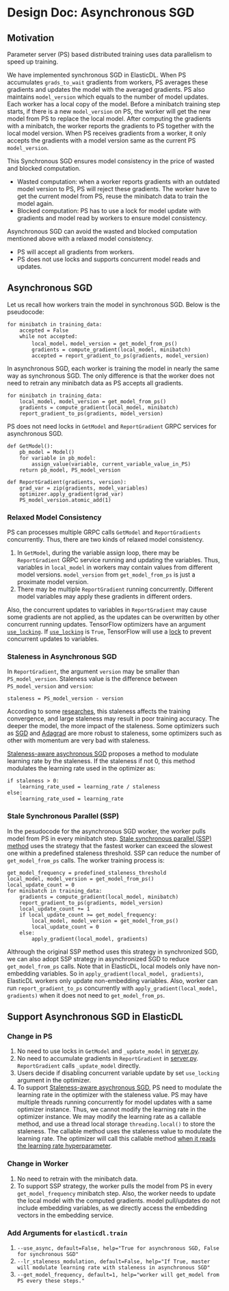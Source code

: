 # Design Doc: Asynchronous SGD

## Motivation
Parameter server (PS) based distributed training uses data parallelism to speed up training. 

We have implemented synchronous SGD in ElasticDL. When PS accumulates `grads_to_wait` gradients from workers, PS averages these gradients and updates the model with the averaged gradients. PS also maintains `model_version` which equals to the number of model updates. Each worker has a local copy of the model. Before a minibatch training step starts, if there is a new `model_version` on PS, the worker will get the new model from PS to replace the local model. After computing the gradients with a minibatch, the worker reports the gradients to PS together with the local model version. When PS receives gradients from a worker, it only accepts the gradients with a model version same as the current PS `model_version`.



This Synchronous SGD ensures model consistency in the price of wasted and blocked computation. 

* Wasted computation: when a worker reports gradients with an outdated model version to PS, PS will reject these gradients. The worker have to get the current model from PS, reuse the minibatch data to train the model again.
* Blocked computation: PS has to use a lock for model update with gradients and model read by workers to ensure model consistency.

Asynchronous SGD can avoid the wasted and blocked computation mentioned above with a relaxed model consistency.

* PS will accept all gradients from workers.
* PS does not use locks and supports concurrent model reads and updates.


## Asynchronous SGD
Let us recall how workers train the model in synchronous SGD. Below is the pseudocode:

```
for minibatch in training_data:
    accepted = False
    while not accepted:
        local_model，model_version = get_model_from_ps()
        gradients = compute_gradient(local_model, minibatch)
        accepted = report_gradient_to_ps(gradients, model_version)  
```

In asynchronous SGD, each worker is training the model in nearly the same way as synchronous SGD. The only difference is that the worker does not need to retrain any minibatch data as PS accepts all gradients. 

```
for minibatch in training_data:
    local_model, model_version = get_model_from_ps()
    gradients = compute_gradient(local_model, minibatch)
    report_gradient_to_ps(gradients, model_version)  
```

PS does not need locks in `GetModel` and `ReportGradient` GRPC services for asynchronous SGD. 

```
def GetModel():
    pb_model = Model()
    for variable in pb_model:
        assign_value(variable, current_variable_value_in_PS)
    return pb_model, PS_model_version
    
def ReportGradient(gradients, version):
    grad_var = zip(gradients, model_variables)
    optimizer.apply_gradient(grad_var)
    PS_model_version.atomic_add(1)
```

### Relaxed Model Consistency
PS can processes multiple GRPC calls `GetModel` and `ReportGradients` concurrently. Thus, there are two kinds of relaxed model consistency.

1. In `GetModel`, during the variable assign loop, there may be `ReportGradient` GRPC service running and updating the variables. Thus, variables in `local_model` in workers may contain values from different model versions. `model_version` from `get_model_from_ps` is just a proximate model version.
2. There may be multiple `ReportGradient` running concurrently. Different model variables may apply these gradients in different orders. 

Also, the concurrent updates to variables in `ReportGradient` may cause some gradients are not applied, as the updates can be overwritten by other concurrent running updates. TensorFlow optimizers have an argument [`use_locking`](https://github.com/tensorflow/tensorflow/blob/ff441191277b7e758deb48e45249fee9e880f2c8/tensorflow/python/training/optimizer.py#L319). If [`use_locking`](https://github.com/tensorflow/tensorflow/blob/ff441191277b7e758deb48e45249fee9e880f2c8/tensorflow/python/training/optimizer.py#L319) is `True`, TensorFlow will use a [lock](https://github.com/tensorflow/tensorflow/blob/11e22c01eb801ff24200afcdce8a03a7cdd2ed3f/tensorflow/core/kernels/training_ops.cc#L528) to prevent concurrent updates to variables.

### Staleness in Asynchronous SGD
In `ReportGradient`, the argument `version` may be smaller than `PS_model_version`. 
Staleness value is the difference between `PS_model_version` and `version`:

```
staleness = PS_model_version - version
```

According to some [researches](https://arxiv.org/abs/1810.03264), this staleness affects the training convergence, and large staleness may result in poor training accuracy. The deeper the model, the more impact of the staleness. Some optimizers such as [SGD](https://www.tensorflow.org/versions/r2.0/api_docs/python/tf/keras/optimizers/SGD) and [Adagrad](https://www.tensorflow.org/versions/r2.0/api_docs/python/tf/keras/optimizers/Adagrad) are more robust to staleness, some optimizers such as other with momentum are very bad with staleness.

[Staleness-aware asychronous SGD](https://arxiv.org/abs/1511.05950) proposes a method to modulate learning rate by the staleness. If the staleness if not 0, this method modulates the learning rate used in the optimizer as:

```
if staleness > 0:
    learning_rate_used = learning_rate / staleness
else:
    learning_rate_used = learning_rate
```

### Stale Synchronous Parallel (SSP)
In the pesudocode for the asynchronous SGD worker, the worker pulls model from PS in every minibatch step. [Stale synchronous parallel (SSP) method](https://dl.acm.org/citation.cfm?id=2999748) uses the strategy that the fastest worker can exceed the slowest one within a predefined staleness threshold. SSP can reduce the number of `get_model_from_ps` calls. The worker training process is:

```
get_model_frequency = predefined_staleness_threshold
local_model, model_version = get_model_from_ps()
local_update_count = 0
for minibatch in training_data:
    gradients = compute_gradient(local_model, minibatch)
    report_gradient_to_ps(gradients, model_version)
    local_update_count += 1
    if local_update_count >= get_model_frequency:
        local_model, model_version = get_model_from_ps()
        local_update_count = 0
    else:
        apply_gradient(local_model, gradients)
```
Althrough the original SSP method uses this strategy in synchronized SGD, we can also adopt SSP strategy in asynchronized SGD to reduce `get_model_from_ps` calls.
Note that in ElasticDL, local models only have non-embedding variables. So in `apply_gradient(local_model, gradients)`, ElasticDL workers only update non-embedding variables.
Also, worker can run `report_gradient_to_ps` concurrently with `apply_gradient(local_model, gradients)` when it does not need to `get_model_from_ps`.

## Support Asynchronous SGD in ElasticDL

### Change in PS
1. No need to use locks in `GetModel` and `_update_model` in [server.py](../python/master/servicer.py).
2. No need to accumulate gradients in `ReportGradient` in [server.py](../python/master/servicer.py). `ReportGradient` calls `_update_model` directly.
3. Users decide if disabling concurrent variable update by set `use_locking` argument in the optimizer.
4. To support [Staleness-aware asychronous SGD](https://arxiv.org/abs/1511.05950), PS need to modulate the learning rate in the optimizer with the staleness value. PS may have multiple threads running concurrently for model updates with a same optimizer instance. Thus, we cannot modify the learning rate in the optimizer instance. We may modify the learning rate as a callable method, and use a thread local storage `threading.local()` to store the staleness. The callable method uses the staleness value to modulate the learning rate. The optimizer will call this callable method [when it reads the learning rate hyperparameter](https://github.com/tensorflow/tensorflow/blob/e4262fb2fbf1cb33aaea79ff81754d1e92e99af1/tensorflow/python/keras/optimizer_v2/optimizer_v2.py#L530).

### Change in Worker
1. No need to retrain with the minibatch data.
2. To support SSP strategy, the worker pulls the model from PS in every `get_model_frequency` minibatch step. Also, the worker needs to update the local model with the computed gradients. model pull/updates do not include embedding variables, as we directly access the embedding vectors in the embedding service.

### Add Arguments for `elasticdl.train`
1. `--use_async, default=False, help="True for asynchronous SGD, False for synchronous SGD"`
2. `--lr_staleness_modulation, default=False, help="If True, master will modulate learning rate with staleness in asynchronous SGD"`
3. `--get_model_frequency, default=1, help="worker will get_model from PS every these steps."`
